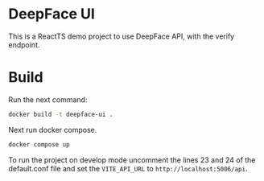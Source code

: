 # DeepFace UI

This is a ReactTS demo project to use DeepFace API, with the verify endpoint.

# Build

Run the next command:

```bash
docker build -t deepface-ui .
```

Next run docker compose.

```bash
docker compose up
```

To run the project on develop mode uncomment the lines 23 and 24 of the
default.conf file and set the `VITE_API_URL` to `http://localhost:5006/api`.
